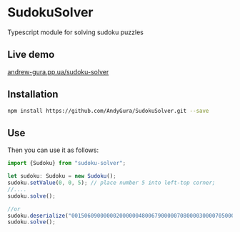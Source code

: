 # SudokuSolver
Typescript module for solving sudoku puzzles

## Live demo
<a href="http://andrew-gura.pp.ua/sudoku-solver" target="_blank">andrew-gura.pp.ua/sudoku-solver</a>

## Installation
```bash
npm install https://github.com/AndyGura/SudokuSolver.git --save
```

## Use

Then you can use it as follows:

```javascript
import {Sudoku} from "sudoku-solver";

let sudoku: Sudoku = new Sudoku();
sudoku.setValue(0, 0, 5); // place number 5 into left-top corner;
//....
sudoku.solve();

//or
sudoku.deserialize("001506090000002000000480067900000708000030000705000003340025000000300000010807900");
sudoku.solve();
```